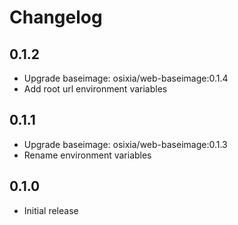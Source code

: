 # Changelog

## 0.1.2
  - Upgrade baseimage: osixia/web-baseimage:0.1.4
  - Add root url environment variables

## 0.1.1
  - Upgrade baseimage: osixia/web-baseimage:0.1.3
  - Rename environment variables

## 0.1.0
  - Initial release
